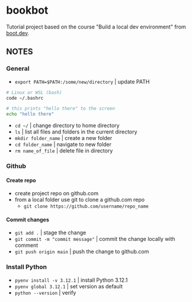 # bookbot

Tutorial project based on the course "Build a local dev environment" from [boot.dev](https://www.boot.dev).

## NOTES

### General

- `export PATH=$PATH:/some/new/directory` | update PATH

```bash
# Linux or WSL (bash)
code ~/.bashrc

# this prints "hello there" to the screen
echo "hello there"
```

- `cd ~/` | change directory to home directory
- `ls` | list all files and folders in the current directory
- `mkdir folder_name` | create a new folder
- `cd folder_name` | navigate to new folder
- `rm name_of_file` | delete file in directory

### Github

#### Create repo

-  create project repo on github.com
-  from a local folder use git to clone a github.com repo 
    - `git clone https://github.com/username/repo_name`

#### Commit changes

- `git add .` | stage the change
- `git commit -m "commit message"` | commit the change locally with comment
- `git push origin main` | push the change to github.com

### Install Python

- `pyenv install -v 3.12.1` | install Python 3.12.1
- `pyenv global 3.12.1` | set version as default
- `python --version` | verify